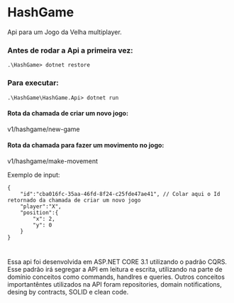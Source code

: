 # HashGame

Api para um Jogo da Velha multiplayer.

### Antes de rodar a Api a primeira vez:
```
.\HashGame> dotnet restore
```

### Para executar:
```
.\HashGame\HashGame.Api> dotnet run
```

#### Rota da chamada de criar um novo jogo:
v1/hashgame/new-game

#### Rota da chamada para fazer um movimento no jogo:
v1/hashgame/make-movement

Exemplo de input:
```
{
    "id":"cba016fc-35aa-46fd-8f24-c25fde47ae41", // Colar aqui o Id retornado da chamada de criar um novo jogo
    "player":"X",
    "position":{
        "x": 2,
        "y": 0
    }
}
```

# 
Essa api foi desenvolvida em ASP.NET CORE 3.1 utilizando o padrão CQRS. Esse padrão irá segregar a API em leitura e escrita, utilizando na parte de domínio conceitos como commands, handlres e queries. Outros conceitos importantêntes utilizados na API foram repositories, domain notifications, desing by contracts, SOLID e clean code.

